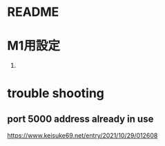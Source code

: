 # README

# M1用設定
1. 

# trouble shooting
## port 5000 address already in use
https://www.keisuke69.net/entry/2021/10/29/012608

